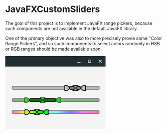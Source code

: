 # JavaFXCustomSliders

The goal of this project is to implement JavaFX range pickers, because such components are not available in the default JavaFX library.

One of the primary objective was also to more precisely provie some "Color Range Pickers", and so such components to select colors randomly in HSB or RGB ranges should be made available soon.

![alt text](docs/range_sliders_examples.png?raw=true "Some range sliders examples")
